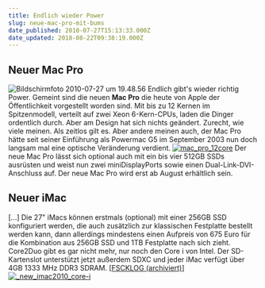 ```yaml
---
title: Endlich wieder Power
slug: neue-mac-pro-mit-bums
date_published: 2010-07-27T15:13:33.000Z
date_updated: 2018-08-22T09:38:19.000Z
---
```


## Neuer Mac Pro
![Bildschirmfoto 2010-07-27 um 19.48.56](//picdump.thafaker.de/2010/07/Bildschirmfoto-2010-07-27-um-19.48.56-580x73.png)
Endlich gibt's wieder richtig Power. Gemeint sind die neuen **Mac Pro** die heute von Apple der Öffentlichkeit vorgestellt worden sind. Mit bis zu 12 Kernen im Spitzenmodell, verteilt auf zwei Xeon 6-Kern-CPUs, laden die Dinger ordentlich durch. Aber am Design hat sich nichts geändert. Zurecht, wie viele meinen. Als zeitlos gilt es. Aber andere meinen auch, der Mac Pro hätte seit seiner Einführung als Powermac G5 im September 2003 nun doch langsam mal eine optische Veränderung verdient.
[![mac_pro_12core](//picdump.thafaker.de/2010/07/mac_pro_12core-580x179.png)](http://picdump.thafaker.de/2010/07/mac_pro_12core.png)
Der neue Mac Pro lässt sich optional auch mit ein bis vier 512GB SSDs ausrüsten  und weist nun zwei miniDisplayPorts sowie einen Dual-Link-DVI-Anschluss  auf. Der neue Mac Pro wird erst ab August erhältlich sein.

## Neuer iMac

[...] Die 27" iMacs können erstmals (optional) mit einer 256GB SSD konfiguriert werden, die auch zusätzlich zur klassischen Festplatte bestellt werden kann, dann allerdings mindestens einen Aufpreis von 675 Euro für die Kombination aus 256GB SSD und 1TB Festplatte nach sich zieht. Core2Duo gibt es gar nicht mehr, nur noch den Core i von Intel. Der SD-Kartenslot unterstützt jetzt außerdem SDXC und jeder iMac verfügt über 4GB 1333 MHz DDR3 SDRAM. [[FSCKLOG (archiviert)](http://web.archive.org/web/20250513073411/https://www.fscklog.com/2010/07/neue-imacs-komplett-mit-intels-core-i-serie-magic-trackpad-f%C3%BCr-multitouch-gesten.html)]
[![_new_imac2010_core-i](//picdump.thafaker.de/2010/07/new_imac2010_core-i.png)](http://picdump.thafaker.de/2010/07/new_imac2010_core-i.png)
